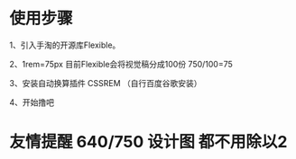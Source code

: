 # 使用步骤

 1、引入手淘的开源库Flexible。

 2、1rem=75px  目前Flexible会将视觉稿分成100份   750/100=75

 3、安装自动换算插件 CSSREM （自行百度谷歌安装）

 4、开始撸吧


 # 友情提醒  640/750 设计图  都不用除以2
